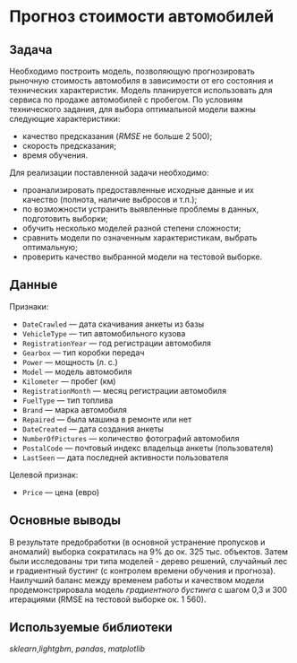 # Прогноз стоимости автомобилей

## Задача

Необходимо построить модель, позволяющую прогнозировать рыночную стоимость автомобиля в зависимости от его состояния и технических характеристик. Модель планируется использовать для сервиса по продаже автомобилей с пробегом. По условиям технического задания, для выбора оптимальной модели важны следующие характеристики:

- качество предсказания (*RMSE* не больше 2 500);
- скорость предсказания;
- время обучения.

Для реализации поставленной задачи необходимо:
- проанализировать предоставленные исходные данные и их качество (полнота, наличие выбросов и т.п.);
- по возможности устранить выявленные проблемы в данных, подготовить выборки;
- обучить несколько моделей разной степени сложности;
- сравнить модели по означенным характеристикам, выбрать оптимальную;
- проверить качество выбранной модели на тестовой выборке.

## Данные

Признаки:
- `DateCrawled` — дата скачивания анкеты из базы
- `VehicleType` — тип автомобильного кузова
- `RegistrationYear` — год регистрации автомобиля
- `Gearbox` — тип коробки передач
- `Power` — мощность (л. с.)
- `Model` — модель автомобиля
- `Kilometer` — пробег (км)
- `RegistrationMonth` — месяц регистрации автомобиля
- `FuelType` — тип топлива
- `Brand` — марка автомобиля
- `Repaired` — была машина в ремонте или нет
- `DateCreated` — дата создания анкеты
- `NumberOfPictures` — количество фотографий автомобиля
- `PostalCode` — почтовый индекс владельца анкеты (пользователя)
- `LastSeen` — дата последней активности пользователя

Целевой признак:
- `Price` — цена (евро)

## Основные выводы

В результате предобработки (в основной устранение пропусков и аномалий) выборка сократилась на 9% до ок. 325 тыс. объектов. Затем были исследованы три типа моделей - дерево решений, случайный лес и градиентный бустинг (с контролем времени обучения и прогноза). Наилучший баланс между временем работы и качеством модели продемонстрировала модель *градиентного бустинга* с шагом 0,3 и 300 итерациями (RMSE на тестовой выборке ок. 1 560).

## Используемые библиотеки
*sklearn*,*lightgbm*, *pandas*, *matplotlib*
